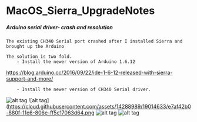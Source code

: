 # MacOS_Sierra_UpgradeNotes

##### Arduino serial driver- crash and resolution
    The existing CH340 Serial port crashed after I installed Sierra and brought up the Arduino
    
    The solution is two fold.   
        - Install the newer version of Arduino 1.6.12
https://blog.arduino.cc/2016/09/22/ide-1-6-12-released-with-sierra-support-and-more/

        - Install the newer version of CH340 Serial driver.




![alt tag](https://cloud.githubusercontent.com/assets/14288989/19014628/b7d1cfae-880f-11e6-9d5b-0c69830953a2.png)
![alt tag](https://cloud.githubusercontent.com/assets/14288989/19014633/e7af42b0-880f-11e6-806e-ff5c17063d64.png
![alt tag](https://cloud.githubusercontent.com/assets/14288989/19014636/f7f41b3c-880f-11e6-90ca-73572e6eb8ac.png)
![alt tag](https://cloud.githubusercontent.com/assets/14288989/19014642/3637045e-8810-11e6-97c7-c18c9e2517ef.png)



